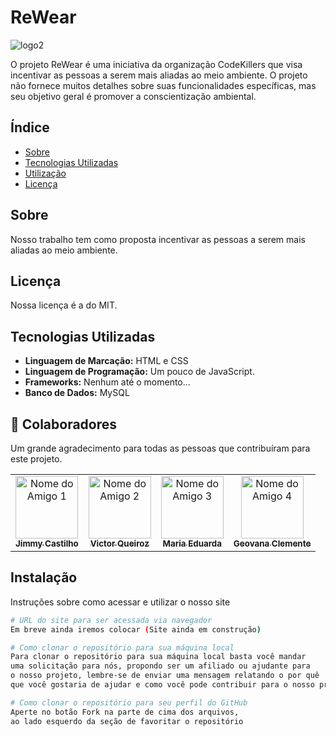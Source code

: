 # ReWear
![logo2](https://github.com/user-attachments/assets/3ce46018-b69e-4e42-8e7e-e9105bef3ae6)

O projeto ReWear é uma iniciativa da organização CodeKillers que visa incentivar as pessoas a serem mais aliadas ao meio ambiente. O projeto não fornece muitos detalhes sobre suas funcionalidades específicas, mas seu objetivo geral é promover a conscientização ambiental.

## Índice

- [Sobre](#sobre)
- [Tecnologias Utilizadas](#tecnologias-utilizadas)
- [Utilização](#utilizacao)
- [Licença](#licença)

## Sobre

Nosso trabalho tem como proposta incentivar as pessoas a serem mais aliadas ao meio ambiente.

## Licença

Nossa licença é a do MIT.

## Tecnologias Utilizadas

  - **Linguagem de Marcação:** HTML e CSS
  - **Linguagem de Programação:** Um pouco de JavaScript.
  - **Frameworks:** Nenhum até o momento...
  - **Banco de Dados:** MySQL


<h2 id="colab">🤝 Colaboradores</h2>

Um grande agradecimento para todas as pessoas que contribuíram para este projeto.

<table>
  <tr>
    <td align="center">
      <a href="#">
        <img src="https://avatars.githubusercontent.com/u/142106079?v=4" width="100px;" alt="Nome do Amigo 1"/><br>
        <sub>
          <b>Jimmy Castilho</b>
        </sub>
      </a>
    </td>
    <td align="center">
      <a href="#">
        <img src="https://avatars.githubusercontent.com/u/159174262?v=4" width="100px;" alt="Nome do Amigo 2"/><br>
        <sub>
          <b>Victor Queiroz</b>
        </sub>
      </a>
    </td>
    <td align="center">
      <a href="#">
        <img src="https://avatars.githubusercontent.com/u/173831469?v=4" width="100px;" alt="Nome do Amigo 3"/><br>
        <sub>
          <b>Maria Eduarda</b>
        </sub>
      </a>
    </td>
    <td align="center">
      <a href="#">
        <img src="https://avatars.githubusercontent.com/u/173831208?v=4" width="100px;" alt="Nome do Amigo 4"/><br>
        <sub>
          <b>Geovana Clemente</b>
        </sub>
      </a>
    </td>
  </tr>
</table>




## Instalação

Instruções sobre como acessar e utilizar o nosso site

```bash
# URL do site para ser acessada via navegador
Em breve ainda iremos colocar (Site ainda em construção)

# Como clonar o repositório para sua máquina local
Para clonar o repositório para sua máquina local basta você mandar
uma solicitação para nós, propondo ser um afiliado ou ajudante para
o nosso projeto, lembre-se de enviar uma mensagem relatando o por quê
que você gostaria de ajudar e como você pode contribuir para o nosso projeto.

# Como clonar o repositório para seu perfil do GitHub
Aperte no botão Fork na parte de cima dos arquivos,
ao lado esquerdo da seção de favoritar o repositório
